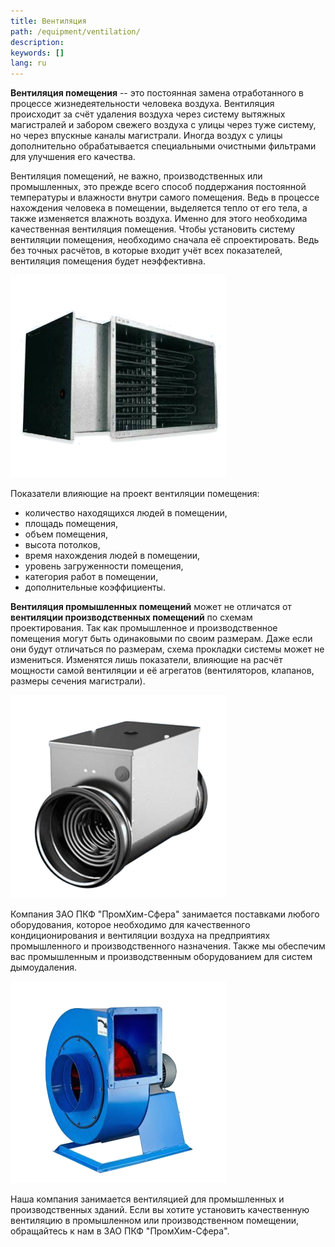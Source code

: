 ```yaml
---
title: Вентиляция
path: /equipment/ventilation/
description:
keywords: []
lang: ru
---
```


**Вентиляция помещения** -- это постоянная замена отработанного в
процессе жизнедеятельности человека воздуха. Вентиляция происходит за
счёт удаления воздуха через систему вытяжных магистралей и забором
свежего воздуха с улицы через туже систему, но через впускные каналы
магистрали. Иногда воздух с улицы дополнительно обрабатывается
специальными очистными фильтрами для улучшения его качества.

Вентиляция помещений, не важно, производственных или промышленных, это
прежде всего способ поддержания постоянной температуры и влажности
внутри самого помещения. Ведь в процессе нахождения человека в
помещении, выделяется тепло от его тела, а также изменяется влажноть
воздуха. Именно для этого необходима качественная вентиляция помещения.
Чтобы установить систему вентиляции помещения, необходимо сначала её
спроектировать. Ведь без точных расчётов, в которые входит учёт всех
показателей, вентиляция помещения будет неэффективна.

![Вентиляция](./vent-01.png)

Показатели влияющие на проект вентиляции помещения:
* количество находящихся людей в помещении,
* площадь помещения,
* объем помещения,
* высота потолков,
* время нахождения людей в помещении,
* уровень загруженности помещения,
* категория работ в помещении,
* дополнительные коэффициенты.

**Вентиляция промышленных помещений** может не отличатся от **вентиляции
производственных помещений** по схемам проектирования. Так как
промышленное и производственное помещения могут быть одинаковыми по
своим размерам. Даже если они будут отличаться по размерам, схема
прокладки системы может не измениться. Изменятся лишь показатели,
влияющие на расчёт мощности самой вентиляции и её агрегатов
(вентиляторов, клапанов, размеры сечения магистрали).

![Вентиляция](./vent-02.png)

Компания ЗАО ПКФ "ПромХим-Сфера" занимается поставками любого
оборудования, которое необходимо для качественного кондиционирования и
вентиляции воздуха на предприятиях промышленного и производственного
назначения. Также мы обеспечим вас промышленным и производственным
оборудованием для систем дымоудаления.

![Вентиляция](./vent-03.png)

Наша компания занимается вентиляцией для промышленных и производственных
зданий. Если вы хотите установить качественную вентиляцию в промышленном
или производственном помещении, обращайтесь к нам в ЗАО ПКФ
"ПромХим-Сфера".
